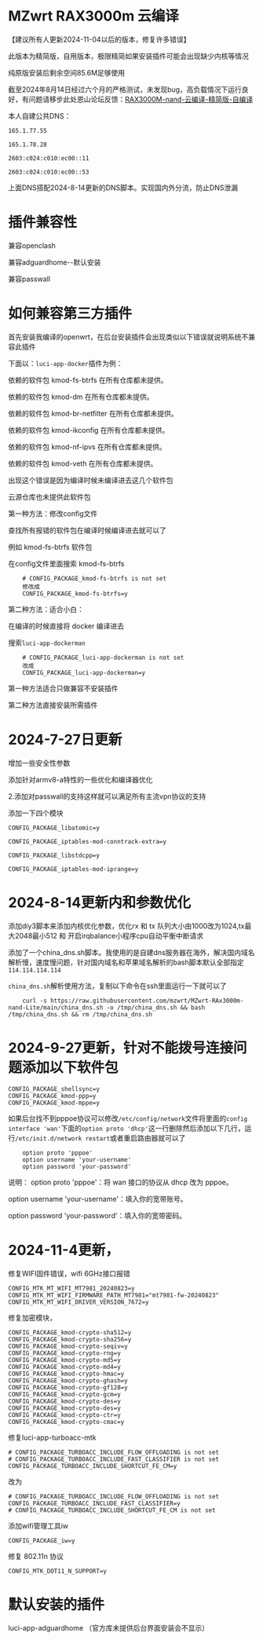 # MZwrt RAX3000m 云编译

【建议所有人更新2024-11-04以后的版本，修复许多错误】

此版本为精简版，自用版本，极限精简如果安装插件可能会出现缺少内核等情况

纯原版安装后剩余空间85.6M足够使用

截至2024年8月14日经过六个月的严格测试，未发现bug，高负载情况下运行良好，有问题请移步此处恩山论坛反馈：<a href="https://www.right.com.cn/forum/thread-8378503-1-1.html" target="_blank" rel="noopener noreferrer">RAX3000M-nand-云编译-精简版-自编译</a>

本人自建公共DNS：

`165.1.77.55`

`165.1.78.28`

`2603:c024:c010:ec00::11`

`2603:c024:c010:ec00::53`

上面DNS搭配2024-8-14更新的DNS脚本。实现国内外分流，防止DNS泄漏

# 插件兼容性

兼容openclash

兼容adguardhome--默认安装

兼容passwall

# 如何兼容第三方插件

首先安装我编译的openwrt，在后台安装插件会出现类似以下错误就说明系统不兼容此插件

下面以：`luci-app-docker`插件为例：


依赖的软件包 kmod-fs-btrfs 在所有仓库都未提供。

依赖的软件包 kmod-dm 在所有仓库都未提供。

依赖的软件包 kmod-br-netfilter 在所有仓库都未提供。

依赖的软件包 kmod-ikconfig 在所有仓库都未提供。

依赖的软件包 kmod-nf-ipvs 在所有仓库都未提供。

依赖的软件包 kmod-veth 在所有仓库都未提供。

出现这个错误是因为编译时候未编译进去这几个软件包

云源仓库也未提供此软件包

第一种方法：修改config文件

查找所有报错的软件包在编译时候编译进去就可以了

例如 kmod-fs-btrfs 软件包

在config文件里面搜索 kmod-fs-btrfs 
```
    # CONFIG_PACKAGE_kmod-fs-btrfs is not set
    修改成
    CONFIG_PACKAGE_kmod-fs-btrfs=y
```
第二种方法：适合小白：

在编译的时候直接将 docker 编译进去


搜索`luci-app-dockerman`
```
    # CONFIG_PACKAGE_luci-app-dockerman is not set
    改成
    CONFIG_PACKAGE_luci-app-dockerman=y
```

第一种方法适合只做兼容不安装插件

第二种方法直接安装所需插件

# 2024-7-27日更新

增加一些安全性参数

添加针对armv8-a特性的一些优化和编译器优化

2.添加对passwall的支持这样就可以满足所有主流vpn协议的支持

添加一下四个模块

`CONFIG_PACKAGE_libatomic=y`

`CONFIG_PACKAGE_iptables-mod-conntrack-extra=y`

`CONFIG_PACKAGE_libstdcpp=y`

`CONFIG_PACKAGE_iptables-mod-iprange=y`

# 2024-8-14更新内和参数优化

添加diy3脚本来添加内核优化参数，优化rx 和 tx 队列大小由1000改为1024,tx最大2048最小512 和 开启irqbalance小程序cpu自动平衡中断请求

添加了一个china_dns.sh脚本。我使用的是自建dns服务器在海外，解决国内域名解析慢，速度慢问题，针对国内域名和苹果域名解析的bash脚本默认全部指定`114.114.114.114`

`china_dns.sh`解析使用方法，复制以下命令在ssh里面运行一下就可以了
```
    curl -s https://raw.githubusercontent.com/mzwrt/MZwrt-RAx3000m-nand-Lite/main/china_dns.sh -o /tmp/china_dns.sh && bash /tmp/china_dns.sh && rm /tmp/china_dns.sh
```
# 2024-9-27更新，针对不能拨号连接问题添加以下软件包
```
CONFIG_PACKAGE_shellsync=y
CONFIG_PACKAGE_kmod-ppp=y
CONFIG_PACKAGE_kmod-mppe=y
```
如果后台找不到pppoe协议可以修改`/etc/config/network`文件将里面的`config interface 'wan'`下面的`option proto 'dhcp'`这一行删除然后添加以下几行，运行`/etc/init.d/network restart`或者重启路由器就可以了
```
    option proto 'pppoe'
    option username 'your-username'
    option password 'your-password'
```
说明：
option proto 'pppoe'：将 wan 接口的协议从 dhcp 改为 pppoe。

option username 'your-username'：填入你的宽带账号。

option password 'your-password'：填入你的宽带密码。

# 2024-11-4更新，
修复WIFI固件错误，wifi 6GHz接口报错
```
CONFIG_MTK_MT_WIFI_MT7981_20240823=y
CONFIG_MTK_MT_WIFI_FIRMWARE_PATH_MT7981="mt7981-fw-20240823"
CONFIG_MTK_MT_WIFI_DRIVER_VERSION_7672=y
```
修复加密模块，
```
CONFIG_PACKAGE_kmod-crypto-sha512=y
CONFIG_PACKAGE_kmod-crypto-sha256=y
CONFIG_PACKAGE_kmod-crypto-seqiv=y
CONFIG_PACKAGE_kmod-crypto-rng=y
CONFIG_PACKAGE_kmod-crypto-md5=y
CONFIG_PACKAGE_kmod-crypto-md4=y
CONFIG_PACKAGE_kmod-crypto-hmac=y
CONFIG_PACKAGE_kmod-crypto-ghash=y
CONFIG_PACKAGE_kmod-crypto-gf128=y
CONFIG_PACKAGE_kmod-crypto-gcm=y
CONFIG_PACKAGE_kmod-crypto-des=y
CONFIG_PACKAGE_kmod-crypto-des=y
CONFIG_PACKAGE_kmod-crypto-ctr=y
CONFIG_PACKAGE_kmod-crypto-cmac=y
```
修复luci-app-turboacc-mtk
```
# CONFIG_PACKAGE_TURBOACC_INCLUDE_FLOW_OFFLOADING is not set
# CONFIG_PACKAGE_TURBOACC_INCLUDE_FAST_CLASSIFIER is not set
CONFIG_PACKAGE_TURBOACC_INCLUDE_SHORTCUT_FE_CM=y
```
改为
```
# CONFIG_PACKAGE_TURBOACC_INCLUDE_FLOW_OFFLOADING is not set
CONFIG_PACKAGE_TURBOACC_INCLUDE_FAST_CLASSIFIER=y
# CONFIG_PACKAGE_TURBOACC_INCLUDE_SHORTCUT_FE_CM is not set
```
添加wifi管理工具iw
```
CONFIG_PACKAGE_iw=y

```
修复 802.11n 协议
```
CONFIG_MTK_DOT11_N_SUPPORT=y
```

# 默认安装的插件
luci-app-adguardhome  （官方库未提供后台界面安装会不显示）

